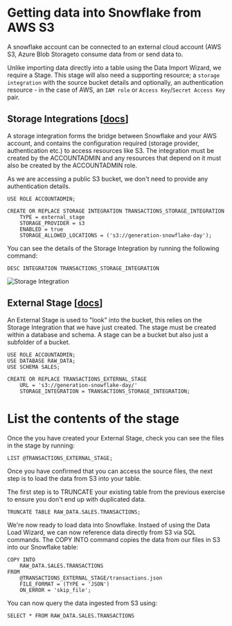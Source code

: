# Getting data into Snowflake from AWS S3

A snowflake account can be connected to an external cloud account (AWS S3, Azure Blob Storageto consume data from or send data to.

Unlike importing data directly into a table using the Data Import Wizard, we require a Stage. This stage will also need a supporting resource; a `storage integration` with the source bucket details and optionally, an authentication resource - in the case of AWS, an `IAM role` or `Access Key`/`Secret Access Key` pair.

## Storage Integrations [[docs](https://docs.snowflake.com/en/sql-reference/sql/create-storage-integration.html)]

A storage integration forms the bridge between Snowflake and your AWS account, and contains the configuration required (storage provider, authentication etc.) to access resources like S3. The integration must be created by the ACCOUNTADMIN and any resources that depend on it must also be created by the ACCOUNTADMIN role.

As we are accessing a public S3 bucket, we don't need to provide any authentication details. 

```
USE ROLE ACCOUNTADMIN;

CREATE OR REPLACE STORAGE INTEGRATION TRANSACTIONS_STORAGE_INTEGRATION
    TYPE = external_stage
    STORAGE_PROVIDER = s3
    ENABLED = true
    STORAGE_ALLOWED_LOCATIONS = ('s3://generation-snowflake-day');
```

You can see the details of the Storage Integration by running the following command:

```DESC INTEGRATION TRANSACTIONS_STORAGE_INTEGRATION```

![Storage Integration](./assets/storage-integration.png "Storage Integration")

## External Stage [[docs](https://docs.snowflake.com/en/user-guide/data-load-s3-create-stage.html#external-stages)]

An External Stage is used to "look" into the bucket, this relies on the Storage Integration that we have just created. The stage must be created within a database and schema. A stage can be a bucket but also just a subfolder of a bucket.

```
USE ROLE ACCOUNTADMIN;
USE DATABASE RAW_DATA;
USE SCHEMA SALES;

CREATE OR REPLACE TRANSACTIONS_EXTERNAL_STAGE
    URL = 's3://generation-snowflake-day/'
    STORAGE_INTEGRATION = TRANSACTIONS_STORAGE_INTEGRATION;
```

# List the contents of the stage

Once the you have created your External Stage, check you can see the files in the stage by running:

```LIST @TRANSACTIONS_EXTERNAL_STAGE;```

Once you have confirmed that you can access the source files, the next step is to load the data from S3 into your table.

The first step is to TRUNCATE your existing table from the previous exercise to ensure you don't end up with duplicated data.

```
TRUNCATE TABLE RAW_DATA.SALES.TRANSACTIONS;
```

We're now ready to load data into Snowflake. Instaed of using the Data Load Wizard, we can now reference data directly from S3 via SQL commands. The COPY INTO command copies the data from our files in S3 into our Snowflake table:

```
COPY INTO 
    RAW_DATA.SALES.TRANSACTIONS
FROM
    @TRANSACTIONS_EXTERNAL_STAGE/transactions.json
    FILE_FORMAT = (TYPE = 'JSON')
    ON_ERROR = 'skip_file';
```

You can now query the data ingested from S3 using:

```SELECT * FROM RAW_DATA.SALES.TRANSACTIONS```
